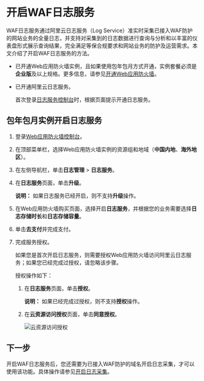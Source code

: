 # 开启WAF日志服务

WAF日志服务通过阿里云日志服务（Log Service）准实时采集已接入WAF防护的网站业务的全量日志，并支持对采集到的日志数据进行查询与分析和以丰富的仪表盘形式展示查询结果，完全满足等保合规要求和网站业务的防护及运营需求。本文介绍了开启WAF日志服务的方法。

-   已开通Web应用防火墙实例，且如果使用包年包月方式开通，实例套餐必须是**企业版**及以上规格。更多信息，请参见[开通Web应用防火墙](/intl.zh-CN/产品定价/开通WAF/开通Web应用防火墙.md)。
-   已开通阿里云日志服务。

    首次登录[日志服务控制台](https://sls.console.aliyun.com)时，根据页面提示开通日志服务。


## 包年包月实例开启日志服务

1.  登录[Web应用防火墙控制台](https://yundun.console.aliyun.com/?p=waf)。

2.  在顶部菜单栏，选择Web应用防火墙实例的资源组和地域（**中国内地**、**海外地区**）。

3.  在左侧导航栏，单击**日志管理** \> **日志服务**。

4.  在**日志服务**页面，单击**升级**。

    **说明：** 如果日志服务已经开启，则不支持**升级**操作。

5.  在Web应用防火墙购买页面，选择开启**日志服务**，并根据您的业务需要选择**日志存储时长**和**日志存储容量**。

6.  单击**去支付**并完成支付。

7.  完成服务授权。

    如果您是首次开启日志服务，则需要授权Web应用防火墙访问阿里云日志服务；如果您已经完成过授权，请忽略该步骤。

    授权操作如下：

    1.  在**日志服务**页面，单击**授权**。

        **说明：** 如果已经完成过授权，则不支持**授权**操作。

    2.  在**云资源访问授权**页面，单击**同意授权**。

        ![云资源访问授权](https://static-aliyun-doc.oss-cn-hangzhou.aliyuncs.com/assets/img/zh-CN/5131549951/p21284.png)


## 下一步

开启WAF日志服务后，您还需要为已接入WAF防护的域名开启日志采集，才可以使用该功能。具体操作请参见[开启日志采集](/intl.zh-CN/日志管理/日志服务/开启日志采集.md)。

